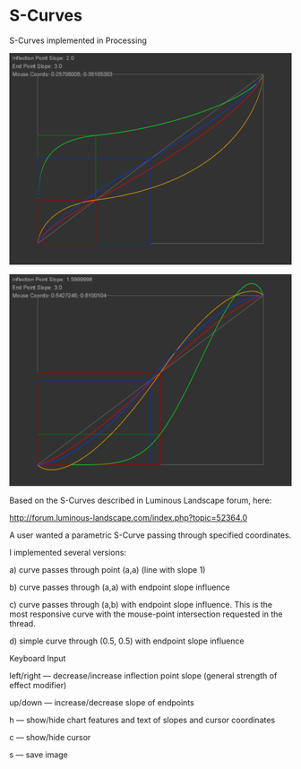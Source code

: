 # S-Curves
S-Curves implemented in Processing

![img](Curves.png)

![img](Curves2.png)

Based on the S-Curves described in Luminous Landscape forum, here: 

http://forum.luminous-landscape.com/index.php?topic=52364.0

A user wanted a parametric S-Curve passing through specified coordinates. 

I implemented several versions: 

a) curve passes through point (a,a) (line with slope 1)

b) curve passes through (a,a) with endpoint slope influence

c) curve passes through (a,b) with endpoint slope influence. This is the most responsive curve with the mouse-point intersection requested in the thread.

d) simple curve through (0.5, 0.5) with endpoint slope influence

Keyboard Input

left/right — decrease/increase inflection point slope (general strength of effect modifier)

up/down — increase/decrease slope of endpoints

h — show/hide chart features and text of slopes and cursor coordinates

c — show/hide cursor

s — save image

